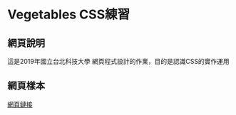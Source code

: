 # Vegetables CSS練習
## 網頁說明
這是2019年國立台北科技大學	網頁程式設計的作業，目的是認識CSS的實作運用
## 網頁樣本
[網頁鏈接](https://kukuman98.github.io/Vegetables/html/index.html)
